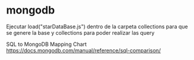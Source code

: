 # mongodb
Ejecutar load("starDataBase.js")  dentro de la carpeta collections para que se genere la base y collections para poder realizar las query

SQL to MongoDB Mapping Chart
https://docs.mongodb.com/manual/reference/sql-comparison/
